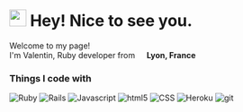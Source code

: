 <h1><img src="https://emojis.slackmojis.com/emojis/images/1531849430/4246/blob-sunglasses.gif?1531849430" width="30"/> Hey! Nice to see you.</h1>
<p>Welcome to my page! </br> I'm Valentin, Ruby developer from <img src="https://cdn-icons-png.flaticon.com/512/197/197560.png" width="13"/> <b>Lyon, France</b>
<h3>Things I code with</h3>
<p>
  <img alt="Ruby" src="https://img.shields.io/badge/Ruby-CC342D?style=flat-square&logo=ruby&logoColor=white" />
  <img alt="Rails" src="https://img.shields.io/badge/Ruby_on_Rails-CC0000?style=flat-square&logo=ruby-on-rails&logoColor=white" />
  <img alt="Javascript" src="https://img.shields.io/badge/JavaScript-F7DF1E?style=flat-square&logo=javascript&logoColor=black" />
  <img alt="html5" src="https://img.shields.io/badge/-HTML5-E34F26?style=flat-square&logo=html5&logoColor=white" />
  <img alt="CSS" src="https://img.shields.io/badge/CSS3-1572B6?style=flat-square&logo=css3&logoColor=white" />
  <img alt="Heroku" src="https://img.shields.io/badge/-Heroku-430098?style=flat-square&logo=heroku&logoColor=white" />
  <img alt="git" src="https://img.shields.io/badge/-Git-F05032?style=flat-square&logo=git&logoColor=white" />
</p>
